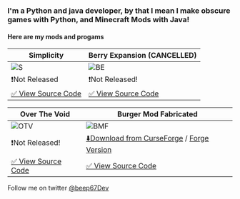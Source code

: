 ### I'm a Python and java developer, by that I mean I make obscure games with Python, and Minecraft Mods with Java!

#### Here are my mods and progams

| Simplicity | Berry Expansion (CANCELLED) |
|------------|-----------------|
|![S](https://user-images.githubusercontent.com/88556555/167042217-8e56b37c-2f7a-46d7-abfe-a7d5ca431e4e.png)|![BE](https://user-images.githubusercontent.com/88556555/167042713-a2032128-0edc-42a6-9a8f-d2b82c27215c.png)|
|❗Not Released |❗Not Released!|
|[✅ View Source Code](https://github.com/vinesaucebeep/simplicity_rw)|[✅ View Source Code](https://github.com/vinesaucebeep/Berry-Expansion-for-1.18.x)|


| Over The Void | Burger Mod Fabricated |
|---------------|-----------------------|
|![OTV](https://user-images.githubusercontent.com/88556555/167041022-95288d57-89dc-4c4e-b080-0c73b5bfd174.png)|![BMF](https://user-images.githubusercontent.com/88556555/167041066-fb90c82e-484b-4305-bfba-af1130660a9e.png)|
|❗Not Released!|[⬇️Download from CurseForge](https://www.curseforge.com/minecraft/mc-mods/burger-mod-fabricated) / [Forge Version](https://www.curseforge.com/minecraft/mc-mods/autovws-burger-mod)|
|[✅ View Source Code](https://github.com/vinesaucebeep/Over-The-Void-for-1.18.x)|[✅ View Source Code](https://github.com/vinesaucebeep/Burger-Mod-Fabricated)|


Follow me on twitter [@beep67Dev](https://twitter.com/beep67Dev)








